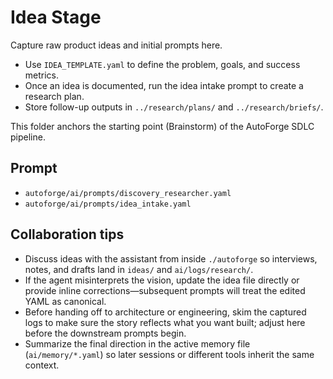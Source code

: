 # Idea Stage

Capture raw product ideas and initial prompts here.

- Use `IDEA_TEMPLATE.yaml` to define the problem, goals, and success metrics.
- Once an idea is documented, run the idea intake prompt to create a research plan.
- Store follow-up outputs in `../research/plans/` and `../research/briefs/`.

This folder anchors the starting point (Brainstorm) of the AutoForge SDLC pipeline.

## Prompt

- `autoforge/ai/prompts/discovery_researcher.yaml`
- `autoforge/ai/prompts/idea_intake.yaml`

## Collaboration tips

- Discuss ideas with the assistant from inside `./autoforge` so interviews, notes, and drafts land in `ideas/` and `ai/logs/research/`.
- If the agent misinterprets the vision, update the idea file directly or provide inline corrections—subsequent prompts will treat the edited YAML as canonical.
- Before handing off to architecture or engineering, skim the captured logs to make sure the story reflects what you want built; adjust here before the downstream prompts begin.
- Summarize the final direction in the active memory file (`ai/memory/*.yaml`) so later sessions or different tools inherit the same context.
